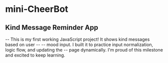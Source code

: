 # mini-CheerBot
## Kind Message Reminder App

-- This is my first working JavaScript project! It shows kind messages based on user -- -- mood input. I built it to practice input normalization, logic flow, and updating the
-- page dynamically. I'm proud of this milestone and excited to keep learning.
